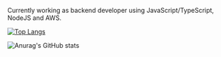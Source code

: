 Currently working as backend developer using JavaScript/TypeScript, NodeJS and AWS. 

[![Top Langs](https://github-readme-stats.vercel.app/api/top-langs/?username=feeeeliipe)](https://github.com/anuraghazra/github-readme-stats)

![Anurag's GitHub stats](https://github-readme-stats.vercel.app/api?username=feeeeliipe&hide=contribs,prs&theme=radical)
